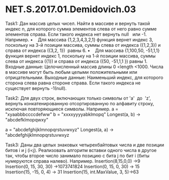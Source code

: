 # NET.S.2017.01.Demidovich.03
Task1:
Дан массив целых чисел. Найти в массиве и вернуть такой индекс n, для которого сумма элементов слева от него равно сумме элементов справа. Если такого индекса нет вернуть null   или -1.
Например.
•    Для массива {1,2,3,4,3,2,1} функция вернет индекс 3, поскольку на 3-й
позиции массива, суммы слева от индекса ({1,2,3}) и справа от индекса ({3,2, 1})
 равны 6.
•    Для массива {1,100,50, -51,1,1} функция вернет индекс 1, поскольку на 1-й 
позиции массива, суммы слева от индекса ({1}) и справа от индекса ({50, -51,1,1 }) 
равны 1.
Входные данные: Целочисленный массив длины 0 <length <1000. Числа в массиве могут быть любым целыми положительными или отрицательными.
Выходные данные: Наименьший индекс, для которого сторона слева равна стороне справа. Если такого индекса не существует вернуть -1(null).

Task2:
Для двух строк, включающих только символы от 'a'  до  'z', вернуть конкатенированную отсортированную по алфавиту строку, исключая повторяющиеся символы.
Например.
a = "xyaabbbccccdefww"
b = "xxxxyyyyabklmopq"
Longest(a, b) -> "abcdefklmopqwxy"

a = "abcdefghijklmnopqrstuvwxyz"
Longest(a, a) -> "abcdefghijklmnopqrstuvwxyz

Task3:
Даны два целых знаковых четырехбайтовых числа и две позиции битов i и j (i<j). Реализовать алгоритм вставки одного числа в другое так, чтобы второе число занимало позицию с бита j по бит i (биты нумеруются справа налево).
Например.
Insertion(8,15,0,0) ->9
Insertion(0, 15, 30, 30) ->1073741824
Insertion(0, 15, 0, 30) -> 15
Insertion(15, -15, 0, 4) -> 31
Insertion(15, int.MaxValue, 3, 5)->63
